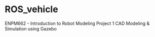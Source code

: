 # ROS_vehicle
ENPM662 - Introduction to Robot Modeling Project 1 CAD Modeling &amp; Simulation using Gazebo
